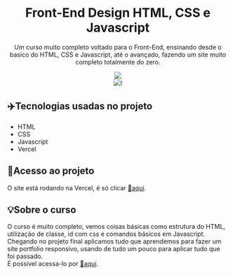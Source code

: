 <h1 align='center'>Front-End Design HTML, CSS e Javascript</h1>
<p align="center">Um curso muito completo voltado para o Front-End, ensinando desde o basico do HTML, CSS e Javascript, até o avançado, fazendo um site muito completo totalmente do zero.</p>
<p align="center">
  <img src='https://user-images.githubusercontent.com/122934447/233188808-2a84ec7f-13d3-4cde-9bb4-5d5764533220.png'/>
  <br>
  <img src="https://user-images.githubusercontent.com/122934447/233192766-b7cca28d-3fee-47c4-baf0-ba0a101c915c.png"/>!
</p>

## :airplane:Tecnologias usadas no projeto

- HTML
- CSS
- Javascript
- Vercel

## :memo:Acesso ao projeto

O site está rodando na Vercel, é só clicar [:link:aqui](https://curso-de-js-para-react-xqgj-9kqmrso18-luisfp0.vercel.app/).

## :bulb:Sobre o curso

  O curso é muito completo, vemos coisas básicas como estrutura do HTML, utilização de classe, id com css e comandos básicos em Javascript. Chegando no projeto final aplicamos tudo que aprendemos para fazer um site portfolio responsivo, usando de tudo um pouco para aplicar tudo que foi passado. <br>
  É possível acessa-lo por [:link:aqui](https://www.udemy.com/course/front-end-essencial/).
